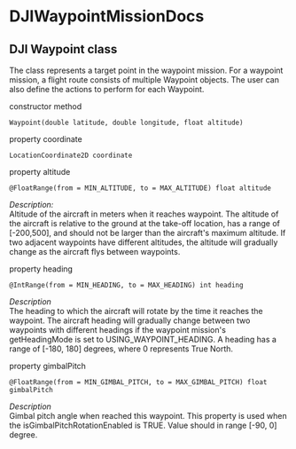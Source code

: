 # DJIWaypointMissionDocs  
  
## DJI Waypoint class  
The class represents a target point in the waypoint mission. For a waypoint mission, a flight route consists of multiple Waypoint objects. The user can also define the actions to perform for each Waypoint.
  
constructor method
```
Waypoint(double latitude, double longitude, float altitude)
```
  
property coordinate
```
LocationCoordinate2D coordinate
```
  
property altitude
```
@FloatRange(from = MIN_ALTITUDE, to = MAX_ALTITUDE) float altitude
```
*Description:*  
Altitude of the aircraft in meters when it reaches waypoint. The altitude of the aircraft is relative to the ground at the take-off location, has a range of [-200,500], and should not be larger than the aircraft's maximum altitude. If two adjacent waypoints have different altitudes, the altitude will gradually change as the aircraft flys between waypoints.
  
property heading
```
@IntRange(from = MIN_HEADING, to = MAX_HEADING) int heading
```
*Description*  
The heading to which the aircraft will rotate by the time it reaches the waypoint. The aircraft heading will gradually change between two waypoints with different headings if the waypoint mission's getHeadingMode is set to USING_WAYPOINT_HEADING. A heading has a range of [-180, 180] degrees, where 0 represents True North.
  
property gimbalPitch
```
@FloatRange(from = MIN_GIMBAL_PITCH, to = MAX_GIMBAL_PITCH) float gimbalPitch
```
*Description*  
Gimbal pitch angle when reached this waypoint. This property is used when the isGimbalPitchRotationEnabled is TRUE. Value should in range [-90, 0] degree.
  
